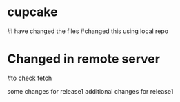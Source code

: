 # cupcake
#I have changed the files
#changed this using local repo
# Changed in remote server

#to check fetch

some changes for release1
additional changes for release1
